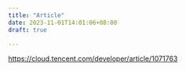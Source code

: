 ```yaml
---
title: "Article"
date: 2023-11-01T14:01:06+08:00
draft: true

---
```



https://cloud.tencent.com/developer/article/1071763